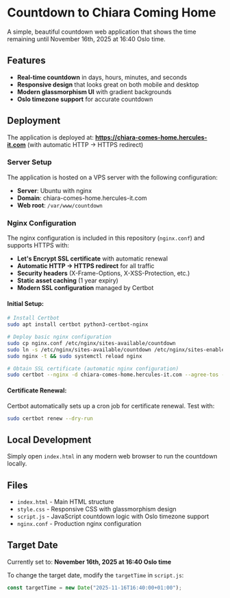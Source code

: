 # Countdown to Chiara Coming Home

A simple, beautiful countdown web application that shows the time remaining until November 16th, 2025 at 16:40 Oslo time.

## Features

- **Real-time countdown** in days, hours, minutes, and seconds
- **Responsive design** that looks great on both mobile and desktop
- **Modern glassmorphism UI** with gradient backgrounds
- **Oslo timezone support** for accurate countdown

## Deployment

The application is deployed at: **https://chiara-comes-home.hercules-it.com** (with automatic HTTP → HTTPS redirect)

### Server Setup

The application is hosted on a VPS server with the following configuration:

- **Server**: Ubuntu with nginx
- **Domain**: chiara-comes-home.hercules-it.com
- **Web root**: `/var/www/countdown`

### Nginx Configuration

The nginx configuration is included in this repository (`nginx.conf`) and supports HTTPS with:

- **Let's Encrypt SSL certificate** with automatic renewal
- **Automatic HTTP → HTTPS redirect** for all traffic
- **Security headers** (X-Frame-Options, X-XSS-Protection, etc.)
- **Static asset caching** (1 year expiry)
- **Modern SSL configuration** managed by Certbot

#### Initial Setup:
```bash
# Install Certbot
sudo apt install certbot python3-certbot-nginx

# Deploy basic nginx configuration
sudo cp nginx.conf /etc/nginx/sites-available/countdown
sudo ln -s /etc/nginx/sites-available/countdown /etc/nginx/sites-enabled/
sudo nginx -t && sudo systemctl reload nginx

# Obtain SSL certificate (automatic nginx configuration)
sudo certbot --nginx -d chiara-comes-home.hercules-it.com --agree-tos --email your-email@domain.com --redirect
```

#### Certificate Renewal:
Certbot automatically sets up a cron job for certificate renewal. Test with:
```bash
sudo certbot renew --dry-run
```

## Local Development

Simply open `index.html` in any modern web browser to run the countdown locally.

## Files

- `index.html` - Main HTML structure
- `style.css` - Responsive CSS with glassmorphism design
- `script.js` - JavaScript countdown logic with Oslo timezone support
- `nginx.conf` - Production nginx configuration

## Target Date

Currently set to: **November 16th, 2025 at 16:40 Oslo time**

To change the target date, modify the `targetTime` in `script.js`:
```javascript
const targetTime = new Date("2025-11-16T16:40:00+01:00");
```
